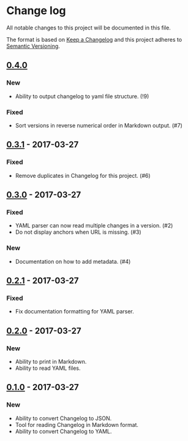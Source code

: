 # Change log
All notable changes to this project will be documented in this file.

The format is based on [Keep a Changelog](http://keepachangelog.com/)
and this project adheres to [Semantic Versioning](http://semver.org/).

## [0.4.0]
### New
- Ability to output changelog to yaml file structure. (!9)

### Fixed
- Sort versions in reverse numerical order in Markdown output. (#7)

## [0.3.1] - 2017-03-27
### Fixed
- Remove duplicates in Changelog for this project. (#6)

## [0.3.0] - 2017-03-27
### Fixed
- YAML parser can now read multiple changes in a version. (#2)
- Do not display anchors when URL is missing. (#3)

### New
- Documentation on how to add metadata. (#4)

## [0.2.1] - 2017-03-27
### Fixed
- Fix documentation formatting for YAML parser.

## [0.2.0] - 2017-03-27
### New
- Ability to print in Markdown.
- Ability to read YAML files.

## [0.1.0] - 2017-03-27
### New
- Ability to convert Changelog to JSON.
- Tool for reading Changelog in Markdown format.
- Ability to convert Changelog to YAML.

[0.4.0]: https://git.basalt.se/chbr/keepachangelog/compare/0.3.1...0.4.0
[0.3.1]: https://git.basalt.se/chbr/keepachangelog/compare/0.3.0...0.3.1
[0.3.0]: https://git.basalt.se/chbr/keepachangelog/compare/0.2.1...0.3.0
[0.2.1]: https://git.basalt.se/chbr/keepachangelog/compare/0.2.0...0.2.1
[0.2.0]: https://git.basalt.se/chbr/keepachangelog/compare/0.1.0...0.2.0
[0.1.0]: https://git.basalt.se/chbr/keepachangelog/compare/77986bc...0.1.0
